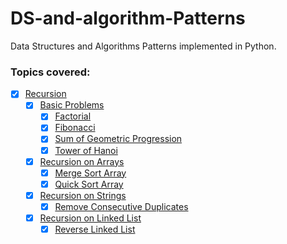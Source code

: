 # DS-and-algorithm-Patterns

Data Structures and Algorithms Patterns implemented in Python.

### Topics covered:
- [x] [Recursion](Recursion)
    - [x] [Basic Problems](Recursion/Basic-Problems)
        - [x] [Factorial](Recursion/Basic-Problems/factorial.py)
        - [x] [Fibonacci](Recursion/Basic-Problems/fibonacci.py)
        - [x] [Sum of Geometric Progression](Recursion/Basic-Problems/GP.py)
        - [x] [Tower of Hanoi](Recursion/Basic-Problems/TOH.py)
    - [x] [Recursion on Arrays](Recursion/Arrays)
        - [x] [Merge Sort Array](Recursion/Arrays/mergesort.py)
        - [x] [Quick Sort Array](Recursion/Arrays/quicksort.py)
    - [x] [Recursion on Strings](Recursion/Strings)
        - [x] [Remove Consecutive Duplicates](Recursion/Strings/removeconsecutiveduplicates.py)
    - [x] [Recursion on Linked List](Recursion/Linked-List)
        - [x] [Reverse Linked List](Recursion/Linked-List/Reverse-Linked-List.py)